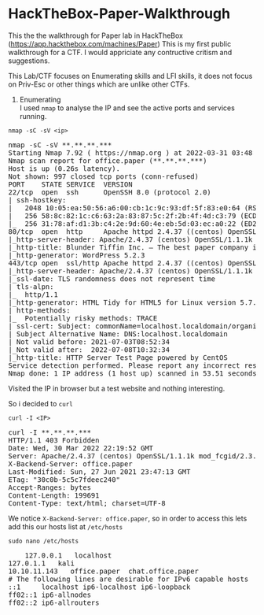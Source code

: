 # HackTheBox-Paper-Walkthrough
This the the walkthrough for Paper lab in HackTheBox (https://app.hackthebox.com/machines/Paper)
This is my first public walkthrough for a CTF. I would appriciate any contructive critism and suggestions.


This Lab/CTF focuses on Enumerating skills and LFI skills, it does not focus on Priv-Esc or other things which are unlike other CTFs.



1) Enumerating </br>
    I used `nmap` to analyse the IP and see the active ports and services running.</br>
      
```
nmap -sC -sV <ip>
```
<pre>
nmap -sC -sV **.**.**.***
Starting Nmap 7.92 ( https://nmap.org ) at 2022-03-31 03:48 IST
Nmap scan report for office.paper (**.**.**.***)
Host is up (0.26s latency).
Not shown: 997 closed tcp ports (conn-refused)
PORT    STATE SERVICE  VERSION
22/tcp  open  ssh      OpenSSH 8.0 (protocol 2.0)
| ssh-hostkey: 
|   2048 10:05:ea:50:56:a6:00:cb:1c:9c:93:df:5f:83:e0:64 (RSA)
|   256 58:8c:82:1c:c6:63:2a:83:87:5c:2f:2b:4f:4d:c3:79 (ECDSA)
|_  256 31:78:af:d1:3b:c4:2e:9d:60:4e:eb:5d:03:ec:a0:22 (ED25519)
80/tcp  open  http     Apache httpd 2.4.37 ((centos) OpenSSL/1.1.1k mod_fcgid/2.3.9)
|_http-server-header: Apache/2.4.37 (centos) OpenSSL/1.1.1k mod_fcgid/2.3.9
|_http-title: Blunder Tiffin Inc. &#8211; The best paper company in the elec...
|_http-generator: WordPress 5.2.3
443/tcp open  ssl/http Apache httpd 2.4.37 ((centos) OpenSSL/1.1.1k mod_fcgid/2.3.9)
|_http-server-header: Apache/2.4.37 (centos) OpenSSL/1.1.1k mod_fcgid/2.3.9
|_ssl-date: TLS randomness does not represent time
| tls-alpn: 
|_  http/1.1
|_http-generator: HTML Tidy for HTML5 for Linux version 5.7.28
| http-methods: 
|_  Potentially risky methods: TRACE
| ssl-cert: Subject: commonName=localhost.localdomain/organizationName=Unspecified/countryName=US
| Subject Alternative Name: DNS:localhost.localdomain
| Not valid before: 2021-07-03T08:52:34
|_Not valid after:  2022-07-08T10:32:34
|_http-title: HTTP Server Test Page powered by CentOS
Service detection performed. Please report any incorrect results at https://nmap.org/submit/ .
Nmap done: 1 IP address (1 host up) scanned in 53.51 seconds  
</pre>

Visited the IP in browser but a test website and nothing interesting.

So i decided to `curl` 
```
curl -I <IP>
```
<pre>curl -I **.**.**.***
HTTP/1.1 403 Forbidden
Date: Wed, 30 Mar 2022 22:19:52 GMT
Server: Apache/2.4.37 (centos) OpenSSL/1.1.1k mod_fcgid/2.3.9
X-Backend-Server: office.paper
Last-Modified: Sun, 27 Jun 2021 23:47:13 GMT
ETag: "30c0b-5c5c7fdeec240"
Accept-Ranges: bytes
Content-Length: 199691
Content-Type: text/html; charset=UTF-8
</pre>
    
We notice `X-Backend-Server: office.paper`, so in order to access this lets add this our hosts list at `/etc/hosts`
```
sudo nano /etc/hosts
```
<pre>
    127.0.0.1	localhost
127.0.1.1	kali
10.10.11.143   office.paper  chat.office.paper
# The following lines are desirable for IPv6 capable hosts
::1     localhost ip6-localhost ip6-loopback
ff02::1 ip6-allnodes
ff02::2 ip6-allrouters
</pre>
